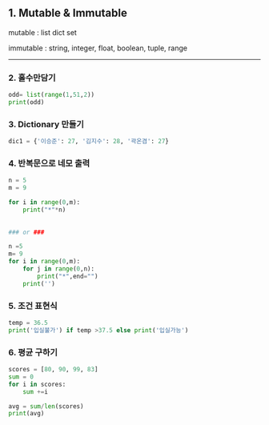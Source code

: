 ## 1. Mutable & Immutable 

mutable : list dict set

immutable : string, integer, float, boolean, tuple, range

---





### 2. 홀수만담기

```python
odd= list(range(1,51,2))
print(odd)
```



### 3. Dictionary 만들기

```python
dic1 = {'이승준': 27, '김지수': 28, '곽온겸': 27}
```



### 4. 반복문으로 네모 출력

```python
n = 5
m = 9

for i in range(0,m):
    print("*"*n)
    
    
### or ###

n =5 
m= 9
for i in range(0,m):
    for j in range(0,n):
        print("*",end="")
    print('')
```



### 5. 조건 표현식

```python
temp = 36.5
print('입실불가') if temp >37.5 else print('입실가능')
```



### 6. 평균 구하기

```python
scores = [80, 90, 99, 83]
sum = 0
for i in scores:
    sum +=i

avg = sum/len(scores)
print(avg)
```

